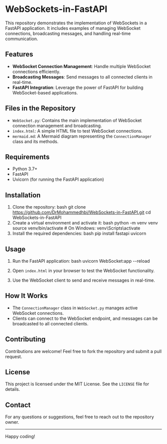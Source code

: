 # WebSockets-in-FastAPI

This repository demonstrates the implementation of WebSockets in a FastAPI application. It includes examples of managing WebSocket connections, broadcasting messages, and handling real-time communication.

## Features

- **WebSocket Connection Management**: Handle multiple WebSocket connections efficiently.
- **Broadcasting Messages**: Send messages to all connected clients in real-time.
- **FastAPI Integration**: Leverage the power of FastAPI for building WebSocket-based applications.

## Files in the Repository

- `WebSocket.py`: Contains the main implementation of WebSocket connection management and broadcasting.
- `index.html`: A simple HTML file to test WebSocket connections.
- `mermaid.md`: A Mermaid diagram representing the `ConnectionManager` class and its methods.

## Requirements

- Python 3.7+
- FastAPI
- Uvicorn (for running the FastAPI application)

## Installation

1. Clone the repository:
bash
git clone https://github.com/DrMohammedhbi/WebSockets-in-FastAPI.git
cd WebSockets-in-FastAPI
2. Create a virtual environment and activate it:
bash
python -m venv venv
source venv/bin/activate  # On Windows: venv\Scripts\activate
3. Install the required dependencies:
bash
pip install fastapi uvicorn

## Usage

1. Run the FastAPI application:
bash
uvicorn WebSocket:app --reload
2. Open `index.html` in your browser to test the WebSocket functionality.

3. Use the WebSocket client to send and receive messages in real-time.

## How It Works

- The `ConnectionManager` class in `WebSocket.py` manages active WebSocket connections.
- Clients can connect to the WebSocket endpoint, and messages can be broadcasted to all connected clients.

## Contributing

Contributions are welcome! Feel free to fork the repository and submit a pull request.

## License

This project is licensed under the MIT License. See the `LICENSE` file for details.

## Contact

For any questions or suggestions, feel free to reach out to the repository owner.

---

Happy coding!
